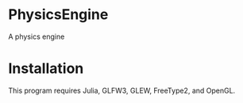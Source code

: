 # PhysicsEngine

A physics engine

# Installation

This program requires Julia, GLFW3, GLEW, FreeType2, and OpenGL.
